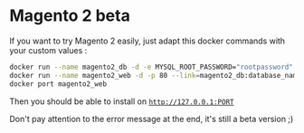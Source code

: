 # Magento 2 beta

If you want to try Magento 2 easily, just adapt this docker commands with your custom values :

```bash
docker run --name magento2_db -d -e MYSQL_ROOT_PASSWORD="rootpassword" -e MYSQL_DATABASE="magento2" -e MYSQL_USER="magento2" -e MYSQL_PASSWORD="yourpassword" mysql
docker run --name magento2_web -d -p 80 --link=magento2_db:database_name chadrien/magento2:0.42.0-beta1
docker port magento2_web
```

Then you should be able to install on <code>http://127.0.0.1:PORT</code>

Don't pay attention to the error message at the end, it's still a beta version ;)

